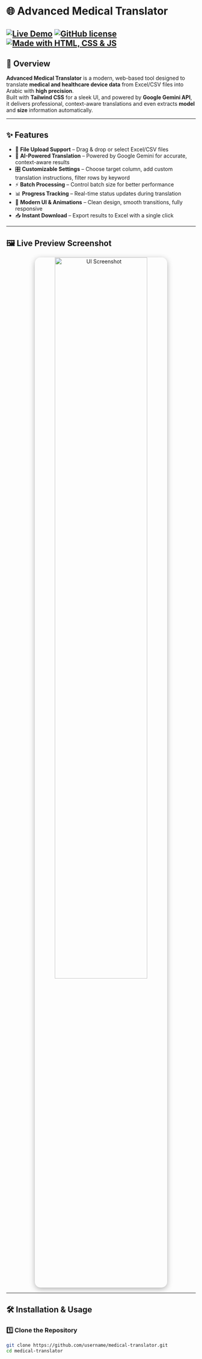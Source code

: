 # 🌐 Advanced Medical Translator



[![Live Demo](https://i.postimg.cc/WznXX23B/Screenshot-2025-09-14-025243.png)](https://abdulrhmanabdulghaffar.github.io/Advanced_Medical_Translator/)
[![GitHub license](https://img.shields.io/badge/License-MIT-green?style=for-the-badge)](LICENSE)
[![Made with HTML, CSS & JS](https://img.shields.io/badge/Made%20with-HTML%2CCSS%2CJS-orange?style=for-the-badge)]()
---

## 🚀 Overview
**Advanced Medical Translator** is a modern, web-based tool designed to translate **medical and healthcare device data** from Excel/CSV files into Arabic with **high precision**.  
Built with **Tailwind CSS** for a sleek UI, and powered by **Google Gemini API**, it delivers professional, context-aware translations and even extracts **model** and **size** information automatically.

---

## ✨ Features
- 📂 **File Upload Support** – Drag & drop or select Excel/CSV files  
- 🧠 **AI-Powered Translation** – Powered by Google Gemini for accurate, context-aware results  
- 🎛 **Customizable Settings** – Choose target column, add custom translation instructions, filter rows by keyword  
- ⚡ **Batch Processing** – Control batch size for better performance  
- 📊 **Progress Tracking** – Real-time status updates during translation  
- 🎨 **Modern UI & Animations** – Clean design, smooth transitions, fully responsive  
- 📥 **Instant Download** – Export results to Excel with a single click  

---

## 🖼️ Live Preview Screenshot
<p align="center">
  <a href="https://i.postimg.cc/WznXX23B/Screenshot-2025-09-14-025243.png" target="_blank">
    <img src="https://i.postimg.cc/WznXX23B/Screenshot-2025-09-14-025243.png" alt="UI Screenshot" width="70%" style="border-radius:15px;box-shadow:0px 4px 15px rgba(0,0,0,0.3);transition:transform 0.3s ease-in-out;" onmouseover="this.style.transform='scale(1.05)'" onmouseout="this.style.transform='scale(1)'">
  </a>
</p>

---

## 🛠️ Installation & Usage

### 1️⃣ Clone the Repository
```bash
git clone https://github.com/username/medical-translator.git
cd medical-translator
